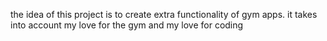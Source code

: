 the idea of this project is to create extra functionality of gym apps. it takes into account my love for the gym and my love for coding
